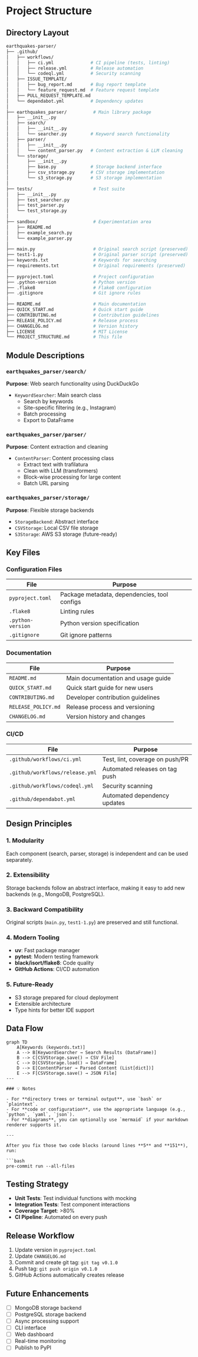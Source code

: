 # Project Structure

## Directory Layout

```bash
earthquakes-parser/
├── .github/
│   ├── workflows/
│   │   ├── ci.yml              # CI pipeline (tests, linting)
│   │   ├── release.yml         # Release automation
│   │   └── codeql.yml          # Security scanning
│   ├── ISSUE_TEMPLATE/
│   │   ├── bug_report.md       # Bug report template
│   │   └── feature_request.md  # Feature request template
│   ├── PULL_REQUEST_TEMPLATE.md
│   └── dependabot.yml          # Dependency updates
│
├── earthquakes_parser/          # Main library package
│   ├── __init__.py
│   ├── search/
│   │   ├── __init__.py
│   │   └── searcher.py         # Keyword search functionality
│   ├── parser/
│   │   ├── __init__.py
│   │   └── content_parser.py   # Content extraction & LLM cleaning
│   └── storage/
│       ├── __init__.py
│       ├── base.py             # Storage backend interface
│       ├── csv_storage.py      # CSV storage implementation
│       └── s3_storage.py       # S3 storage implementation
│
├── tests/                       # Test suite
│   ├── __init__.py
│   ├── test_searcher.py
│   ├── test_parser.py
│   └── test_storage.py
│
├── sandbox/                     # Experimentation area
│   ├── README.md
│   ├── example_search.py
│   └── example_parser.py
│
├── main.py                      # Original search script (preserved)
├── test1-1.py                   # Original parser script (preserved)
├── keywords.txt                 # Keywords for searching
├── requirements.txt             # Original requirements (preserved)
│
├── pyproject.toml               # Project configuration
├── .python-version              # Python version
├── .flake8                      # Flake8 configuration
├── .gitignore                   # Git ignore rules
│
├── README.md                    # Main documentation
├── QUICK_START.md               # Quick start guide
├── CONTRIBUTING.md              # Contribution guidelines
├── RELEASE_POLICY.md            # Release process
├── CHANGELOG.md                 # Version history
├── LICENSE                      # MIT License
└── PROJECT_STRUCTURE.md         # This file
```

## Module Descriptions

### `earthquakes_parser/search/`

**Purpose**: Web search functionality using DuckDuckGo

- `KeywordSearcher`: Main search class
  - Search by keywords
  - Site-specific filtering (e.g., Instagram)
  - Batch processing
  - Export to DataFrame

### `earthquakes_parser/parser/`

**Purpose**: Content extraction and cleaning

- `ContentParser`: Content processing class
  - Extract text with trafilatura
  - Clean with LLM (transformers)
  - Block-wise processing for large content
  - Batch URL parsing

### `earthquakes_parser/storage/`

**Purpose**: Flexible storage backends

- `StorageBackend`: Abstract interface
- `CSVStorage`: Local CSV file storage
- `S3Storage`: AWS S3 storage (future-ready)

## Key Files

### Configuration Files

| File | Purpose |
|------|---------|
| `pyproject.toml` | Package metadata, dependencies, tool configs |
| `.flake8` | Linting rules |
| `.python-version` | Python version specification |
| `.gitignore` | Git ignore patterns |

### Documentation

| File | Purpose |
|------|---------|
| `README.md` | Main documentation and usage guide |
| `QUICK_START.md` | Quick start guide for new users |
| `CONTRIBUTING.md` | Developer contribution guidelines |
| `RELEASE_POLICY.md` | Release process and versioning |
| `CHANGELOG.md` | Version history and changes |

### CI/CD

| File | Purpose |
|------|---------|
| `.github/workflows/ci.yml` | Test, lint, coverage on push/PR |
| `.github/workflows/release.yml` | Automated releases on tag push |
| `.github/workflows/codeql.yml` | Security scanning |
| `.github/dependabot.yml` | Automated dependency updates |

## Design Principles

### 1. Modularity

Each component (search, parser, storage) is independent and can be used separately.

### 2. Extensibility

Storage backends follow an abstract interface, making it easy to add new backends (e.g., MongoDB, PostgreSQL).

### 3. Backward Compatibility

Original scripts (`main.py`, `test1-1.py`) are preserved and still functional.

### 4. Modern Tooling

- **uv**: Fast package manager
- **pytest**: Modern testing framework
- **black/isort/flake8**: Code quality
- **GitHub Actions**: CI/CD automation

### 5. Future-Ready

- S3 storage prepared for cloud deployment
- Extensible architecture
- Type hints for better IDE support

## Data Flow

```mermaid
graph TD
    A[Keywords (keywords.txt)]
    A --> B[KeywordSearcher → Search Results (DataFrame)]
    B --> C[CSVStorage.save() → CSV File]
    C --> D[CSVStorage.load() → DataFrame]
    D --> E[ContentParser → Parsed Content (List[dict])]
    E --> F[CSVStorage.save() → JSON File]
---

### 💡 Notes

- For **directory trees or terminal output**, use `bash` or `plaintext`.
- For **code or configuration**, use the appropriate language (e.g., `python`, `yaml`, `json`).
- For **diagrams**, you can optionally use `mermaid` if your markdown renderer supports it.

---

After you fix those two code blocks (around lines **5** and **151**), run:

```bash
pre-commit run --all-files
```

## Testing Strategy

- **Unit Tests**: Test individual functions with mocking
- **Integration Tests**: Test component interactions
- **Coverage Target**: >80%
- **CI Pipeline**: Automated on every push

## Release Workflow

1. Update version in `pyproject.toml`
2. Update `CHANGELOG.md`
3. Commit and create git tag: `git tag v0.1.0`
4. Push tag: `git push origin v0.1.0`
5. GitHub Actions automatically creates release

## Future Enhancements

- [ ] MongoDB storage backend
- [ ] PostgreSQL storage backend
- [ ] Async processing support
- [ ] CLI interface
- [ ] Web dashboard
- [ ] Real-time monitoring
- [ ] Publish to PyPI
